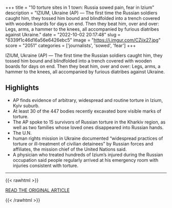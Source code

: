 +++
title = "10 torture sites in 1 town: Russia sowed pain, fear in Izium"
description = "IZIUM, Ukraine (AP) — The first time the Russian soldiers caught him, they tossed him bound and blindfolded into a trench covered with wooden boards for days on end.  Then they beat him, over and over: Legs, arms, a hammer to the knees, all accompanied by furious diatribes against Ukraine."
date = "2022-10-02 20:17:48"
slug = "6339f1c46d16a56e6426ebc5"
image = "https://i.imgur.com/CZjix27.jpg"
score = "2051"
categories = ['journalists', 'sowed', 'fear']
+++

IZIUM, Ukraine (AP) — The first time the Russian soldiers caught him, they tossed him bound and blindfolded into a trench covered with wooden boards for days on end.  Then they beat him, over and over: Legs, arms, a hammer to the knees, all accompanied by furious diatribes against Ukraine.

## Highlights

- AP finds evidence of arbitrary, widespread and routine torture in Izium, Kyiv suburb.
- At least 30 of the 447 bodies recently excavated bore visible marks of torture.
- The AP spoke to 15 survivors of Russian torture in the Kharkiv region, as well as two families whose loved ones disappeared into Russian hands.
- The U.N.
- human rights mission in Ukraine documented “widespread practices of torture or ill-treatment of civilian detainees” by Russian forces and affiliates, the mission chief of the United Nations said.
- A physician who treated hundreds of Izium’s injured during the Russian occupation said people regularly arrived at his emergency room with injuries consistent with torture.

---

{{< rawhtml >}}
  <p class="article-category">
    <a target="_blank" href="https://apnews.com/article/russia-ukraine-business-treatment-of-prisoners-government-and-politics-aec9afe8d6631795ae9f9478a4ede4cc">READ THE ORIGINAL ARTICLE</a>
  </p>
{{< /rawhtml >}}
